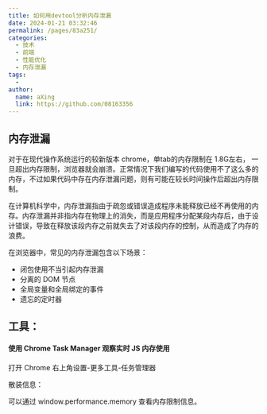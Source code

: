 ```yaml
---
title: 如何用devtool分析内存泄漏
date: 2024-01-21 03:32:46
permalink: /pages/83a251/
categories:
  - 技术
  - 前端
  - 性能优化
  - 内存泄漏
tags:
  - 
author: 
  name: aXing
  link: https://github.com/08163356
---
```

## 内存泄漏

对于在现代操作系统运行的较新版本 chrome，单tab的内存限制在 1.8G左右， 一旦超出内存限制，浏览器就会崩溃。正常情况下我们编写的代码使用不了这么多的内存，不过如果代码中存在内存泄漏问题，则有可能在较长时间操作后超出内存限制。

在计算机科学中，内存泄漏指由于疏忽或错误造成程序未能释放已经不再使用的内存。内存泄漏并非指内存在物理上的消失，而是应用程序分配某段内存后，由于设计错误，导致在释放该段内存之前就失去了对该段内存的控制，从而造成了内存的浪费。

在浏览器中，常见的内存泄漏包含以下场景：

- 闭包使用不当引起内存泄漏
- 分离的 DOM 节点
- 全局变量和全局绑定的事件
- 遗忘的定时器

## 工具：

#### 使用 Chrome Task Manager 观察实时 JS 内存使用

打开 Chrome 右上角设置-更多工具-任务管理器

散装信息：

可以通过 window.performance.memory 查看内存限制信息。